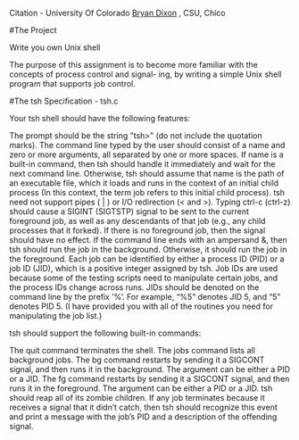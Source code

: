Citation - University Of Colorado
           [Bryan Dixon](http://www.bryancdixon.com/Spring2016/CSCI340) , CSU, Chico


#The Project

Write you own Unix shell

The purpose of this assignment is to become more familiar with the concepts of process control and signal- ing, by writing a simple Unix shell program that supports job control.


#The tsh Specification - tsh.c

Your tsh shell should have the following features:

The prompt should be the string "tsh>" (do not include the quotation marks).
The command line typed by the user should consist of a name and zero or more arguments, all separated by one or more spaces. If name is a built-in command, then tsh should handle it immediately and wait for the next command line. Otherwise, tsh should assume that name is the path of an executable file, which it loads and runs in the context of an initial child process (In this context, the term job refers to this initial child process).
tsh need not support pipes ( | ) or I/O redirection (< and >).
Typing ctrl-c (ctrl-z) should cause a SIGINT (SIGTSTP) signal to be sent to the current foreground job, as well as any descendants of that job (e.g., any child processes that it forked). If there is no foreground job, then the signal should have no effect.
If the command line ends with an ampersand &, then tsh should run the job in the background. Otherwise, it should run the job in the foreground.
Each job can be identified by either a process ID (PID) or a job ID (JID), which is a positive integer assigned by tsh. Job IDs are used because some of the testing scripts need to manipulate certain jobs, and the process IDs change across runs. 
JIDs should be denoted on the command line by the prefix ’%’. For example, “%5” denotes JID 5, and “5” denotes PID 5. (I have provided you with all of the routines you need for manipulating the job list.)

tsh should support the following built-in commands:

The quit command terminates the shell.
The jobs command lists all background jobs.
The bg command restarts by sending it a SIGCONT signal, and then runs it in the background. The argument can be either a PID or a JID.
The fg command restarts by sending it a SIGCONT signal, and then runs it in the foreground. The argument can be either a PID or a JID.
tsh should reap all of its zombie children. If any job terminates because it receives a signal that it didn’t catch, then tsh should recognize this event and print a message with the job’s PID and a description of the offending signal.